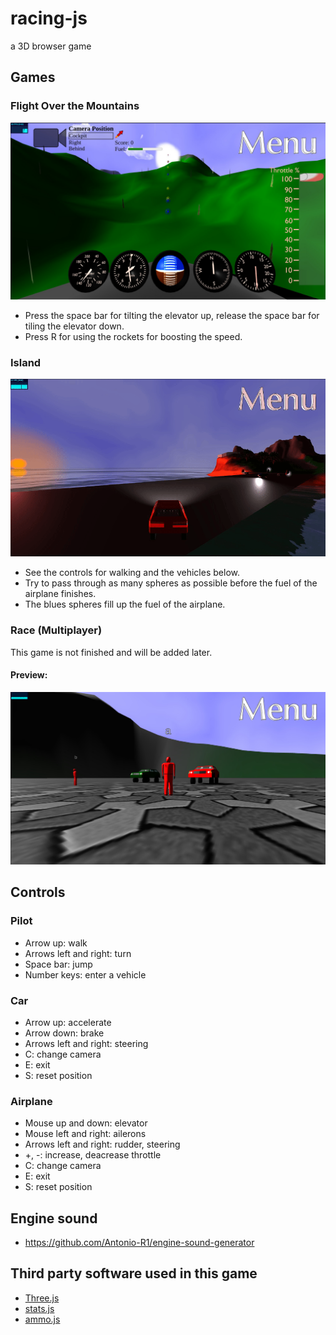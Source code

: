 # racing-js
a 3D browser game

## Games

### Flight Over the Mountains
![Game Flight Over the Mountains](img/game_flight_over_the_mountains.jpg)
- Press the space bar for tilting the elevator up, release the space bar for tiling the elevator down.
- Press R for using the rockets for boosting the speed.

### Island
![Game Island](img/game_island.gif)
- See the controls for walking and the vehicles below.
- Try to pass through as many spheres as possible before the fuel of the airplane finishes.
- The blues spheres fill up the fuel of the airplane.

### Race (Multiplayer)
This game is not finished and will be added later.
#### Preview:
![Game Race](img/game_race.jpg)

## Controls

### Pilot
- Arrow up: walk
- Arrows left and right: turn
- Space bar: jump
- Number keys: enter a vehicle

### Car
- Arrow up: accelerate
- Arrow down: brake
- Arrows left and right: steering
- C: change camera
- E: exit
- S: reset position

### Airplane
- Mouse up and down: elevator
- Mouse left and right: ailerons
- Arrows left and right: rudder, steering
- +, -: increase, deacrease throttle
- C: change camera
- E: exit
- S: reset position

## Engine sound
- https://github.com/Antonio-R1/engine-sound-generator

## Third party software used in this game
- [Three.js](https://github.com/mrdoob/three.js)
- [stats.js](https://github.com/mrdoob/stats.js/)
- [ammo.js](https://github.com/kripken/ammo.js/)
